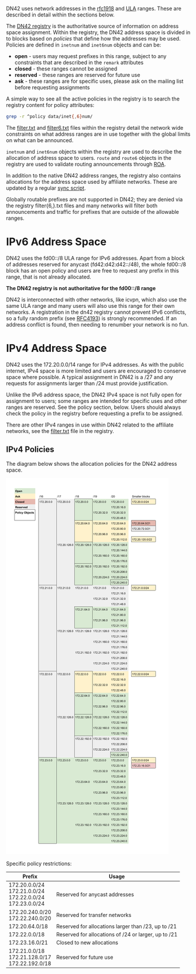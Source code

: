 DN42 uses network addresses in the [rfc1918](https://tools.ietf.org/html/rfc1918) and [ULA](https://tools.ietf.org/html/rfc4193) ranges. These are described in detail within the sections below. 

The [DN42 registry](https://git.dn42.dev/dn42/registry) is the authoritative source of information on address space assignment. Within the registry, the DN42 address space is divided in to blocks based on _policies_ that define how the addresses may be used. Policies are defined in `inetnum` and `inet6num` objects and can be:

 - **open** - users may request prefixes in this range, subject to any constraints that are described in the `remark` attributes
 - **closed** - these ranges cannot be assigned
 - **reserved** - these ranges are reserved for future use
 - **ask** - these ranges are for specific uses, please ask on the mailing list before requesting assignments

A simple way to see all the active policies in the registry is to search the registry content for policy attributes:

```sh
grep -r ^policy data/inet{,6}num/
```

The [filter.txt](https://git.dn42.dev/dn42/registry/src/master/data/filter.txt) and [filter6.txt](https://git.dn42.dev/dn42/registry/src/master/data/filter6.txt) files within the registry detail the network wide constraints on what address ranges are in use together with the global limits on what can be announced. 

`inetnum` and `inet6num` objects within the registry are used to describe the allocation of address space to users. `route` and `route6` objects in the registry are used to validate routing announcements through [ROA](https://wiki.dn42/howto/Bird#route-origin-authorization). 

In addition to the native DN42 address ranges, the registry also contains allocations for the address space used by affiliate networks. These are updated by a regular [sync script](https://git.dn42.dev/dn42/registry-sync). 

Globally routable prefixes are not supported in DN42; they are denied via the registry filter{6,}.txt files and many networks will filter both announcements and traffic for prefixes that are outside of the allowable ranges.

# IPv6 Address Space

DN42 uses the fd00::/8 ULA range for IPv6 addresses. Apart from a block of addresses reserved for anycast (fd42:d42:d42::/48), the whole fd00::/8 block has an open policy and users are free to request any prefix in this range, that is not already allocated. 

**The DN42 registry is not authoritative for the fd00::/8 range**

DN42 is interconnected with other networks, like icvpn, which also use the same ULA range and many users will also use this range for their own networks. A registration in the dn42 registry cannot prevent IPv6 conflicts, so a fully random prefix (see [RFC4193](https://tools.ietf.org/html/rfc4193)) is strongly recommended. If an address conflict is found, then needing to renumber your network is no fun.

# IPv4 Address Space

DN42 uses the 172.20.0.0/14 range for IPv4 addresses. As with the public internet, IPv4 space is more limited and users are encouraged to conserve space where possible. A typical assignment in DN42 is a /27 and any requests for assignments larger than /24 must provide justification. 

Unlike the IPv6 address space, the DN42 IPv4 space is not fully open for assignment to users; some ranges are intended for specific uses and other ranges are reserved. See the policy section, below. Users should always check the policy in the registry before requesting a prefix to be assigned. 

There are other IPv4 ranges in use within DN42 related to the affiliate networks, see the [filter.txt](https://git.dn42.dev/dn42/registry/src/master/data/filter.txt) file in the registry. 

## IPv4 Policies

The diagram below shows the allocation policies for the DN42 address space. 

![Policy Map Image](images/PolicyMap.png)

Specific policy restrictions:

| Prefix | Usage |
|--------|-------|
| 172.20.0.0/24<br/>172.21.0.0/24<br/>172.22.0.0/24<br/>172.23.0.0/24 | Reserved for anycast addresses |
| 172.20.240.0/20<br/>172.22.240.0/20 | Reserved for transfer networks |
| 172.20.64.0/18 | Reserved for allocations larger than /23, up to /21 |
| 172.22.0.0/18 | Reserved for allocations of /24 or larger, up to /21 |
| 172.23.16.0/21 | Closed to new allocations |
| 172.21.0.0/18<br/>172.21.128.0/17<br/>172.22.192.0/18 | Reserved for future use |


